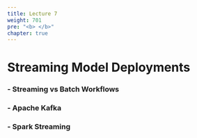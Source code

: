 ```yaml
---
title: Lecture 7
weight: 701
pre: "<b> </b>"
chapter: true
---
```


# Streaming Model Deployments

### - Streaming vs Batch Workflows
### - Apache Kafka
### - Spark Streaming